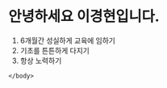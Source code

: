 <!doctype html>
<html>
	<head>
		<meta charset="utf-8">
	</head>
	<body>
		<h1>안녕하세요  이경현입니다.</h1>
		<ol>
			<li>6개월간 성실하게 교육에 임하기</li>
			<li>기초를 튼튼하게 다지기</li>
			<li>항상 노력하기</li>
		</ol>


	</body>
</html>
